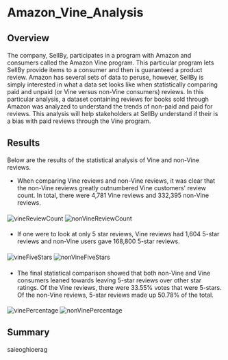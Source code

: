 # Amazon_Vine_Analysis
## Overview
####
The company, SellBy, participates in a program with Amazon and consumers called the Amazon Vine program. This particular program lets SellBy provide items to a consumer and then is guaranteed a product review. Amazon has several sets of data to peruse, however, SellBy is simply interested in what a data set looks like when statistically comparing paid and unpaid (or Vine versus non-Vine consumers) reviews. In this particular analysis, a dataset containing reviews for books sold through Amazon was analyzed to understand the trends of non-paid and paid for reviews. This analysis will help stakeholders at SellBy understand if their is a bias with paid reviews through the Vine program. 

## Results
####
Below are the results of the statistical analysis of Vine and non-Vine reviews. 

- When comparing Vine reviews and non-Vine reviews, it was clear that the non-Vine reviews greatly outnumbered Vine customers' review count. In total, there were 4,781 Vine reviews and 332,395 non-Vine reviews. 
####
![vineReviewCount](link) ![nonVineReviewCount](link)
####
- If one were to look at only 5 star reviews, Vine reviews had 1,604 5-star reviews and non-Vine users gave 168,800 5-star reviews. 
####
![vineFiveStars](link) ![nonVineFiveStars](link)
####
- The final statistical comparison showed that both non-Vine and Vine consumers leaned towards leaving 5-star reviews over other star ratings. Of the Vine reviews, there were 33.55% votes that were 5-stars. Of the non-Vine reviews, 5-star reviews made up 50.78% of the total. 
####
![vinePercentage](link) ![nonVinePercentage](link)

## Summary
####
saieoghioerag
